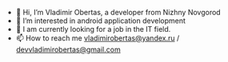 - 👋 Hi, I’m Vladimir Obertas, a developer from Nizhny Novgorod
- 📱 I’m interested in android application development
- 🌱 I am currently looking for a job in the IT field.
- 📫 How to reach me vladimirobertas@yandex.ru / devvladimirobertas@gmail.com

<!---
VOKG/VOKG is a ✨ special ✨ repository because its `README.md` (this file) appears on your GitHub profile.
You can click the Preview link to take a look at your changes.
--->
